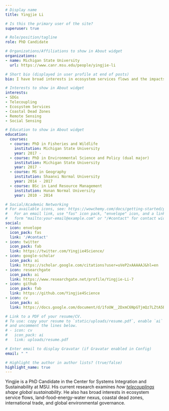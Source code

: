 ```yaml
---
# Display name
title: Yingjie Li

# Is this the primary user of the site?
superuser: true

# Role/position/tagline
role: PhD Candidate

# Organizations/Affiliations to show in About widget
organizations:
- name: Michigan State University
  url: https://www.canr.msu.edu/people/yingjie-li

# Short bio (displayed in user profile at end of posts)
bio: I have broad interests in ecosystem services flows and the impacts of *telecoupling* on global sustainability.

# Interests to show in About widget
interests:
- SDGs
- Telecoupling
- Ecosystem Services
- Coastal Dead Zones
- Remote Sensing
- Social Sensing

# Education to show in About widget
education:
  courses:
  - course: PhD in Fisheries and Wildlife
    institution: Michigan State University
    year: 2017 - 
  - course: PhD in Environmental Science and Policy (dual major)
    institution: Michigan State University
    year: 2017 -
  - course: MS in Geography 
    institution: Shaanxi Normal University
    year: 2014 - 2017
  - course: BSc in Land Resource Management
    institution: Hunan Normal University
    year: 2010 - 2014

# Social/Academic Networking
# For available icons, see: https://wowchemy.com/docs/getting-started/page-builder/#icons
#   For an email link, use "fas" icon pack, "envelope" icon, and a link in the
#   form "mailto:your-email@example.com" or "/#contact" for contact widget.
social:
- icon: envelope
  icon_pack: fas
  link: '/#contact'
- icon: twitter
  icon_pack: fab
  link: https://twitter.com/Yingjie4Science/
- icon: google-scholar
  icon_pack: ai
  link: https://scholar.google.com/citations?user=uVeP2xAAAAAJ&hl=en
- icon: researchgate
  icon_pack: ai
  link: https://www.researchgate.net/profile/Yingjie-Li-7
- icon: github
  icon_pack: fab
  link: https://github.com/Yingjie4Science
- icon: cv
  icon_pack: ai
  link: https://docs.google.com/document/d/1foUW__2DxmC6NpGTjmQz7LZtA5B1zb9XPiubqugibWE/edit?usp=sharing

# Link to a PDF of your resume/CV.
# To use: copy your resume to `static/uploads/resume.pdf`, enable `ai` icons in `params.toml`, 
# and uncomment the lines below.
# - icon: cv
#   icon_pack: ai
#   link: uploads/resume.pdf

# Enter email to display Gravatar (if Gravatar enabled in Config)
email: " "

# Highlight the author in author lists? (true/false)
highlight_name: true
---
```


Yingjie is a PhD Candidate in the Center for Systems Integration and Sustainability at MSU. His current research examines *how* [*telecouplings*](https://telecouplingtoolbox.org/) *shape global sustainability*. He also has broad interests in ecosystem service flows, land-food-energy-water nexus, coastal dead zones, international trade, and global environmental governance.
